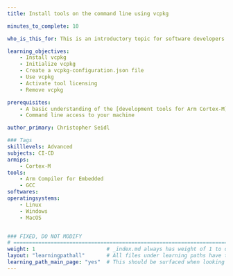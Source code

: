 ```yaml
---
title: Install tools on the command line using vcpkg 

minutes_to_complete: 10

who_is_this_for: This is an introductory topic for software developers who want to create reproducible tool installations on the command line.

learning_objectives: 
    - Install vcpkg
    - Initialize vcpkg
    - Create a vcpkg-configuration.json file
    - Use vcpkg
    - Activate tool licensing
    - Remove vcpkg

prerequisites:
    - A basic understanding of the [development tools for Arm Cortex-M](https://developer.arm.com/Tools%20and%20Software/)
    - Command line access to your machine

author_primary: Christopher Seidl

### Tags
skilllevels: Advanced
subjects: CI-CD
armips:
    - Cortex-M
tools:
    - Arm Compiler for Embedded
    - GCC
softwares:
operatingsystems:
    - Linux
    - Windows
    - MacOS


### FIXED, DO NOT MODIFY
# ================================================================================
weight: 1                       # _index.md always has weight of 1 to order correctly
layout: "learningpathall"       # All files under learning paths have this same wrapper
learning_path_main_page: "yes"  # This should be surfaced when looking for related content. Only set for _index.md of learning path content.
---
```

